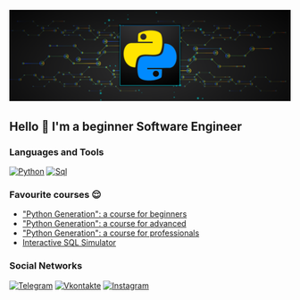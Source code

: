 ![Header](https://github.com/BabichRostislav/BabichRostislav/blob/main/ASSETS/python.png) 

## Hello 👋 I'm a beginner Software Engineer

### Languages and Tools 
[![Python](https://img.shields.io/badge/Python-090909?style=for-the-badge&logo=python&logoColor=00BFFF)](https://www.python.org/)
[![Sql](https://img.shields.io/badge/Sql-090909?style=for-the-badge&logo=mySql&logoColor=FFFF00)](https://skillbox.ru/media/code/chto-takoe-sql-kak-ustroen-zachem-nuzhen-i-kak-s-nim-rabotat/) 


### Favourite courses 😌
- ["Python Generation": a course for beginners](https://stepik.org/course/58852)
- ["Python Generation": a course for advanced](https://stepik.org/course/68343)
- ["Python Generation": a course for professionals](https://stepik.org/course/82541)
- [Interactive SQL Simulator](https://stepik.org/course/63054)

### Social Networks 
[![Telegram](https://img.shields.io/badge/Telegram-090909?style=for-the-badge&logo=Telegram&logoColor=27AOD9)](https://t.me/RostislavDSP)
[![Vkontakte](https://img.shields.io/badge/Vkontakte-090909?style=for-the-badge&logo=Vk&logoColor=FFFFFF)](https://vk.com/ros_rostovskiy)
[![Instagram](https://img.shields.io/badge/Instagram-090909?style=for-the-badge&logo=Instagram&logoColor=DC143C)](https://www.instagram.com/ros_rostovskiy)